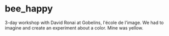 bee_happy
=========

3-day workshop with David Ronai at Gobelins, l'école de l'image. We had to imagine and create an experiment about a color. Mine was yellow.

